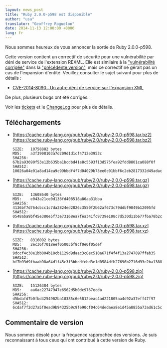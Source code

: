 ```yaml
---
layout: news_post
title: "Ruby 2.0.0-p598 est disponible"
author: "usa"
translator: "Geoffrey Roguelon"
date: 2014-11-13 12:00:00 +0000
lang: fr
---
```


Nous sommes heureux de vous annoncer la sortie de Ruby 2.0.0-p598.

Cette version contient un correctif de sécurité pour une vulnérabilité par déni
de service de l'extension REXML.
Elle est similaire à la
["vulnérabilité corrigée"](https://www.ruby-lang.org/fr/news/2014/10/27/rexml-dos-cve-2014-8080/)
dans la
["précédente version"](https://www.ruby-lang.org/fr/news/2014/10/27/ruby-2-0-0-p594-is-released/),
mais ce correctif ne gérait pas un cas de l'expansion d'entité.
Veuillez consulter le sujet suivant pour plus de détails :

* [CVE-2014-8090 : Un autre déni de service sur l'expansion XML](https://www.ruby-lang.org/fr/news/2014/11/13/rexml-dos-cve-2014-8090/)

De plus, plusieurs bugs ont été corrigés.

Voir les
[tickets](https://bugs.ruby-lang.org/projects/ruby-200/issues?set_filter=1&amp;status_id=5)
et le
[ChangeLog](https://svn.ruby-lang.org/repos/ruby/tags/v2_0_0_598/ChangeLog)
pour plus de détails.

## Téléchargements

* [https://cache.ruby-lang.org/pub/ruby/2.0/ruby-2.0.0-p598.tar.bz2](https://cache.ruby-lang.org/pub/ruby/2.0/ruby-2.0.0-p598.tar.bz2)

      SIZE:   10758882 bytes
      MD5:    a3f3908103a7d209d1d1cf4712e3953c
      SHA256: 67b2a93690f53e12b635ba1bcdbd41e8c5593f13d575fea92fdd8801ca088f0f
      SHA512: 10026a04e01a8ad14ea9c99bbdf4f7d04029b73ee0c01bbf6c2eb2817332d49adacf127b646693b67b5dd7010eaf3b696b23b6335cc0f7ee5a6b56dbba0f6f82

* [https://cache.ruby-lang.org/pub/ruby/2.0/ruby-2.0.0-p598.tar.gz](https://cache.ruby-lang.org/pub/ruby/2.0/ruby-2.0.0-p598.tar.gz)

      SIZE:   13608640 bytes
      MD5:    e043a21ce0d138fd408518a80aa31bba
      SHA256: 4136bf7d764cbcc1c7da2824ed2826c3550f2b62af673c79ddbf9049b12095fd
      SHA512: 0548aba9bf45e380e5f73e73168ea7fea341fc9739e108c7d530d11b677f6a78b2c4e29062d16a73b4286acaa2333ed20cb34e16b65b5b6898da66661f1717da

* [https://cache.ruby-lang.org/pub/ruby/2.0/ruby-2.0.0-p598.tar.xz](https://cache.ruby-lang.org/pub/ruby/2.0/ruby-2.0.0-p598.tar.xz)

      SIZE:   8316092 bytes
      MD5:    2ec36f7018eef05003bf8cf0e0f05def
      SHA256: 9dccf4c30e1bb004b18cb1129d9daac3c0ec510a671f4f4f13a2747897ffab35
      SHA512: bf7b93d9fbaab98a64d1f45c3f3bbcdfebd3e1d0584dfb27696b2716d93c2ba13881e1edaef6d3eccd769ac2e21d6157024c902f3d891951a20b972c1942ef99

* [https://cache.ruby-lang.org/pub/ruby/2.0/ruby-2.0.0-p598.zip](https://cache.ruby-lang.org/pub/ruby/2.0/ruby-2.0.0-p598.zip)

      SIZE:   15126384 bytes
      MD5:    aa6ac22747947e6562d5b0dc9767ecda
      SHA256: d5bdafd7b0fbd4254902ba10385c6e5812beac4ad221805aa4d92a37eff47f97
      SHA512: 6cdaf7f2d27a5f0ead9b94325b9c9fe90cf04c64dedaea8e1d45a8855a73ad61c5c72f1fda835eab73693c25c15a74c7e4e639ed5c18a9433dd79e398600b3ea

## Commentaire de version

Nous sommes désolé pour la fréquence rapprochée des versions.
Je suis reconnaissant à tous ceux qui ont contribué à cette version de Ruby.
